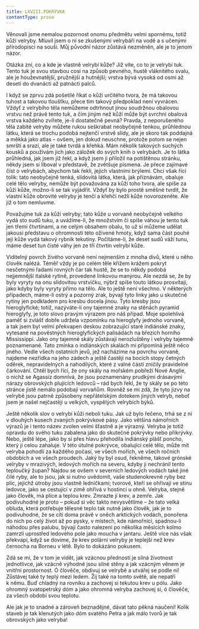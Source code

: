 ```yaml
---
title: LXVIII.POKRÝVKA
contentType: prose
---
```


Věnovali jsme nemalou pozornost onomu předmětu velmi spornému, totiž kůži velryby. Mluvil jsem o ní se zkušenými velrybáři na vodě a s učenými přírodopisci na souši. Můj původní názor zůstává nezměněn, ale je to jenom názor.

Otázka zní, co a kde je vlastně velrybí kůže? Již víte, co to je velrybí tuk. Tento tuk je svou stavbou cosi na způsob pevného, hustě vláknitého svalu, ale je houževnatější, pružnější a hutnější; vrstva bývá vysoká od osmi až deseti do dvanácti až patnácti palců.

I když se zprvu zdá pošetilé říkat o kůži určitého tvora, že má takovou tuhost a takovou tloušťku, přece tím takový předpoklad není vyvrácen. Vždyť z velrybího těla nemůžeme odtrhnout jinou soudržnou obalovou vrstvu než právě tento tuk, a čím jiným než kůží může být svrchní obalová vrstva každého zvířete, je-li dostatečně pevná? Pravda, z neporušeného těla zabité velryby můžete rukou seškrabat neobyčejně tenkou, průhlednou látku, která se trochu podobá nejtenčí vrstvě slídy, ale je skoro tak poddajná a měkká jako atlas – ovšem, jen dokud neuschne, protože potom se nejen smrští a srazí, ale je také tvrdá a křehká. Mám několik takových suchých kousků a používám jich jako záložek do svých knih o velrybách. Je to látka průhledná, jak jsem již řekl, a když jsem ji přiložil na potištěnou stránku, někdy jsem si liboval v představě, že zvětšuje písmena. Je přece zajímavé číst o velrybách, abychom tak řekli, jejich vlastními brýlemi. Chci však říci tolik: tato neobyčejně tenká, slídovitá látka, která, jak přiznávám, obaluje celé tělo velryby, nemůže být považována za kůži toho tvora, ale spíše za kůži kůže, možno-li se tak vyjádřit. Vždyť by bylo prostě směšné tvrdit, že vlastní kůže obrovité velryby je tenčí a křehčí nežli kůže novorozeněte. Ale již o tom nemluvme.

Považujme tuk za kůži velryby; tato kůže u vorvaně neobyčejně velkého vydá sto sudů tuku, a uvážíme-li, že množstvím či spíše váhou je tento tuk jen třemi čtvrtinami, a ne celým obsahem obalu, to už si můžeme udělat jakousi představu o ohromnosti této oživené hmoty, když sama část pouhé její kůže vydá takový rybník tekutiny. Počítáme-li, že deset sudů váží tunu, máme deset tun čisté váhy jen ze tří čtvrtin velrybí kůže.

Viditelný povrch živého vorvaně není nejmenším z mnoha divů, které u něho člověk nalézá. Téměř vždy je po celém těle křížem krážem pokryt nesčetnými řadami rovných čar tak hustě, že se to někdy podobá nejjemnější italské rytině, provedené linkovou manýrou. Ale nezdá se, že by byly vyryty na onu slídovitou vrstvičku, nýbrž spíše touto látkou prosvítají, jako kdyby byly vyryty přímo na tělo. Ale to ještě není všechno. V některých případech, máme-li ostrý a pozorný zrak, bývají tyto linky jako u skutečné rytiny jen podkladem pro kresbu docela jinou. Tyto kresby jsou hieroglyfické; totiž, nazýváte-li ony tajemné znaky na stěnách pyramid hieroglyfy, je toto slovo pravým výrazem pro náš případ. Moje spolehlivá paměť si zvlášť dobře udržela vzpomínku na hieroglyfy jednoho vorvaně, a tak jsem byl velmi překvapen deskou zobrazující staré indiánské znaky, vytesané na pověstných hieroglyfických palisádách na březích horního Mississippi. Jako ony tajemné skály zůstávají nerozluštěny i velryby tajemně poznamenané. Tato zmínka o indiánských skalách mi připomíná ještě něco jiného. Vedle všech ostatních jevů, jež nacházíme na povrchu vorvaně, najdeme nezřídka na jeho zádech a ještě častěji na bocích stopy četných oděrek, nepravidelných a nahodilých, které z valné části zničily pravidelné čárkování. Chtěl bych říci, že ony skály na mořském pobřeží Nové Anglie, o nichž se Agassiz domnívá, že jsou poznamenány prudkými drásavými nárazy obrovských plujících ledovců – rád bych řekl, že ty skály se po této stránce jistě nemálo podobají vorvaňům. Rovněž se mi zdá, že tyto jizvy na velrybě jsou patrně způsobeny nepřátelským dotekem jiných velryb, neboť jsem je našel nejčastěji u velkých, vyspělých velrybích býků.

Ještě několik slov o velrybí kůži neboli tuku. Jak už bylo řečeno, trhá se z ní v dlouhých kusech zvaných pokrývkové pásy. Jako většina námořních výrazů je i tento název zvolen velmi šťastně a je výrazný. Velryba je totiž opravdu do svého tuku zabalena jako do skutečné pokrývky nebo přikrývky. Nebo, ještě lépe, jako by si přes hlavu přehodila indiánský plášť poncho, který ji celou zahaluje. V této útulné pokrývce, obalující celé tělo, může mít velryba pohodlí za každého počasí, ve všech mořích, ve všech ročních obdobích a ve všech proudech. Jaký by byl osud, řekněme, takové grónské velryby v mrazivých, ledových mořích na severu, kdyby ji nechránil tento teploučký župan? Najdou se ovšem v severních ledových vodách také jiné čilé ryby, ale to jsou, jak si nutno uvědomit, vaše studenokrevné ryby bez plic, jejichž útroby jsou vlastně ledničkami; tvorové, kteří se ohřívají ve stínu ledovce, jako se cestující v zimě ohřívá v hostinci u ohně. Velryba, stejně jako člověk, má plíce a teplou krev. Zmrazte jí krev, a zemře. Jak podivuhodné je proto – pokud si věc takto nevysvětlíme – že tato velká obluda, která potřebuje tělesné teplo tak nutně jako člověk, jak je to podivuhodné, že se cítí doma právě v oněch arktických vodách, ponořena do nich po celý život až po pysky, v místech, kde námořníci, spadnou-li náhodou přes palubu, bývají často nalezeni po několika měsících kolmo zamrzlí uprostřed ledového pole jako moucha v jantaru. Ještě více nás však překvapí, když se dovíme, že krev polární velryby je teplejší než krev černocha na Borneu v létě. Bylo to dokázáno pokusem.

Zdá se mi, že v tom je vidět, jak vzácnou předností je silná životnost jednotlivce, jak vzácně výhodné jsou silné stěny a jak vzácným věnem je vnitřní prostornost. Ó člověče, obdivuj se velrybě a utvářej se podle ní! Zůstávej také ty teplý mezi ledem. Žij také na tomto světě, ale nepatři k němu. Buď chladný na rovníku a zachovej si tekutou krev u pólu. Jako ohromný svatopetrský dóm a jako ohromná velryba zachovej si, ó člověče, za všech období svou teplotu.

Ale jak je to snadné a zároveň beznadějné, dávat tato pěkná naučení! Kolik staveb je tak klenutých jako dóm svatého Petra a jak málo tvorů je tak obrovských jako velryba!

